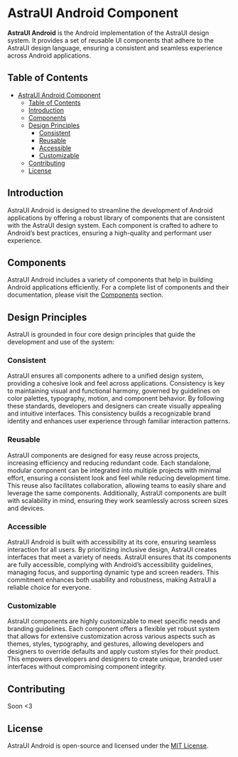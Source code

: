 # AstraUI Android Component

**AstraUI Android** is the Android implementation of the AstraUI design system. It provides a set of reusable UI components that adhere to the AstraUI design language, ensuring a consistent and seamless experience across Android applications.

## Table of Contents

- [AstraUI Android Component](#astraui-android-component)
  - [Table of Contents](#table-of-contents)
  - [Introduction](#introduction)
  - [Components](#components)
  - [Design Principles](#design-principles)
    - [Consistent](#consistent)
    - [Reusable](#reusable)
    - [Accessible](#accessible)
    - [Customizable](#customizable)
  - [Contributing](#contributing)
  - [License](#license)

## Introduction

AstraUI Android is designed to streamline the development of Android applications by offering a robust library of components that are consistent with the AstraUI design system. Each component is crafted to adhere to Android’s best practices, ensuring a high-quality and performant user experience.

## Components

AstraUI Android includes a variety of components that help in building Android applications efficiently. For a complete list of components and their documentation, please visit the [Components](https://www.astraui.design/components) section.

## Design Principles

AstraUI is grounded in four core design principles that guide the development and use of the system:

### Consistent

AstraUI ensures all components adhere to a unified design system, providing a cohesive look and feel across applications. Consistency is key to maintaining visual and functional harmony, governed by guidelines on color palettes, typography, motion, and component behavior. By following these standards, developers and designers can create visually appealing and intuitive interfaces. This consistency builds a recognizable brand identity and enhances user experience through familiar interaction patterns.

### Reusable

AstraUI components are designed for easy reuse across projects, increasing efficiency and reducing redundant code. Each standalone, modular component can be integrated into multiple projects with minimal effort, ensuring a consistent look and feel while reducing development time. This reuse also facilitates collaboration, allowing teams to easily share and leverage the same components. Additionally, AstraUI components are built with scalability in mind, ensuring they work seamlessly across screen sizes and devices.

### Accessible

AstraUI Android is built with accessibility at its core, ensuring seamless interaction for all users. By prioritizing inclusive design, AstraUI creates interfaces that meet a variety of needs. AstraUI ensures that its components are fully accessible, complying with Android’s accessibility guidelines, managing focus, and supporting dynamic type and screen readers. This commitment enhances both usability and robustness, making AstraUI a reliable choice for everyone.

### Customizable

AstraUI components are highly customizable to meet specific needs and branding guidelines. Each component offers a flexible yet robust system that allows for extensive customization across various aspects such as themes, styles, typography, and gestures, allowing developers and designers to override defaults and apply custom styles for their product. This empowers developers and designers to create unique, branded user interfaces without compromising component integrity.

## Contributing

Soon <3

## License

AstraUI Android is open-source and licensed under the [MIT License](../../../LICENSE).

